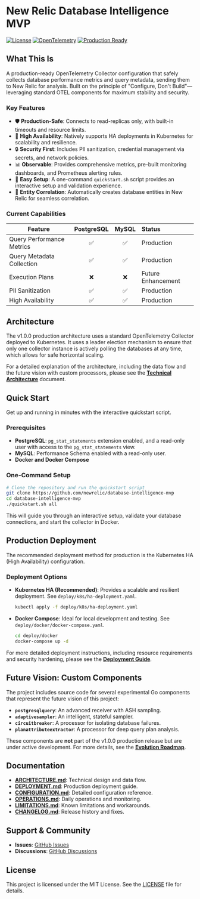 # New Relic Database Intelligence MVP

[![License](https://img.shields.io/badge/license-MIT-blue.svg)](LICENSE)
[![OpenTelemetry](https://img.shields.io/badge/OpenTelemetry-enabled-orange)](https://opentelemetry.io)
[![Production Ready](https://img.shields.io/badge/Production-Ready-green)](DEPLOYMENT.md)

## What This Is

A production-ready OpenTelemetry Collector configuration that safely collects database performance metrics and query metadata, sending them to New Relic for analysis. Built on the principle of "Configure, Don't Build"—leveraging standard OTEL components for maximum stability and security.

### Key Features

- 🛡️ **Production-Safe**: Connects to read-replicas only, with built-in timeouts and resource limits.
- 🚀 **High Availability**: Natively supports HA deployments in Kubernetes for scalability and resilience.
- 🔒 **Security First**: Includes PII sanitization, credential management via secrets, and network policies.
- 📊 **Observable**: Provides comprehensive metrics, pre-built monitoring dashboards, and Prometheus alerting rules.
- 🎯 **Easy Setup**: A one-command `quickstart.sh` script provides an interactive setup and validation experience.
- 🔗 **Entity Correlation**: Automatically creates database entities in New Relic for seamless correlation.

### Current Capabilities

| Feature                   | PostgreSQL | MySQL | Status             |
| ------------------------- |:----------:|:-----:|:-------------------|
| Query Performance Metrics |      ✅      |   ✅    | Production         |
| Query Metadata Collection |      ✅      |   ✅    | Production         |
| Execution Plans           |      ❌      |   ❌    | Future Enhancement |
| PII Sanitization          |      ✅      |   ✅    | Production         |
| High Availability         |      ✅      |   ✅    | Production         |

## Architecture

The v1.0.0 production architecture uses a standard OpenTelemetry Collector deployed to Kubernetes. It uses a leader election mechanism to ensure that only one collector instance is actively polling the databases at any time, which allows for safe horizontal scaling.

For a detailed explanation of the architecture, including the data flow and the future vision with custom processors, please see the [**Technical Architecture**](ARCHITECTURE.md) document.

## Quick Start

Get up and running in minutes with the interactive quickstart script.

### Prerequisites

- **PostgreSQL**: `pg_stat_statements` extension enabled, and a read-only user with access to the `pg_stat_statements` view.
- **MySQL**: Performance Schema enabled with a read-only user.
- **Docker and Docker Compose**

### One-Command Setup

```bash
# Clone the repository and run the quickstart script
git clone https://github.com/newrelic/database-intelligence-mvp
cd database-intelligence-mvp
./quickstart.sh all
```

This will guide you through an interactive setup, validate your database connections, and start the collector in Docker.

## Production Deployment

The recommended deployment method for production is the Kubernetes HA (High Availability) configuration.

### Deployment Options

- **Kubernetes HA (Recommended)**: Provides a scalable and resilient deployment. See `deploy/k8s/ha-deployment.yaml`.
  ```bash
  kubectl apply -f deploy/k8s/ha-deployment.yaml
  ```
- **Docker Compose**: Ideal for local development and testing. See `deploy/docker/docker-compose.yaml`.
  ```bash
  cd deploy/docker
  docker-compose up -d
  ```

For more detailed deployment instructions, including resource requirements and security hardening, please see the [**Deployment Guide**](DEPLOYMENT.md).

## Future Vision: Custom Components

The project includes source code for several experimental Go components that represent the future vision of this project:

- **`postgresqlquery`**: An advanced receiver with ASH sampling.
- **`adaptivesampler`**: An intelligent, stateful sampler.
- **`circuitbreaker`**: A processor for isolating database failures.
- **`planattributeextractor`**: A processor for deep query plan analysis.

These components are **not** part of the v1.0.0 production release but are under active development. For more details, see the [**Evolution Roadmap**](EVOLUTION.md).

## Documentation

- **[ARCHITECTURE.md](ARCHITECTURE.md)**: Technical design and data flow.
- **[DEPLOYMENT.md](DEPLOYMENT.md)**: Production deployment guide.
- **[CONFIGURATION.md](CONFIGURATION.md)**: Detailed configuration reference.
- **[OPERATIONS.md](OPERATIONS.md)**: Daily operations and monitoring.
- **[LIMITATIONS.md](LIMITATIONS.md)**: Known limitations and workarounds.
- **[CHANGELOG.md](CHANGELOG.md)**: Release history and fixes.

## Support & Community

- **Issues**: [GitHub Issues](https://github.com/newrelic/database-intelligence-mvp/issues)
- **Discussions**: [GitHub Discussions](https://github.com/newrelic/database-intelligence-mvp/discussions)

## License

This project is licensed under the MIT License. See the [LICENSE](LICENSE) file for details.
